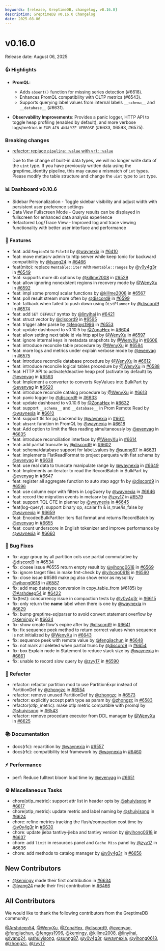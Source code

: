 ```yaml
---
keywords: [release, GreptimeDB, changelog, v0.16.0]
description: GreptimeDB v0.16.0 Changelog
date: 2025-08-06
---
```


# v0.16.0

Release date: August 06, 2025

### 👍 Highlights

- **PromQL**:
  * Adds `absent()` function for missing series detection (#6618).
  * Enhances PromQL compatibility with OLTP metrics (#6543).
  * Supports querying label values from internal labels `__schema__` and `__database__` (#6631).

- **Observability Improvements**: Provides a panic logger, HTTP API to toggle heap profiling (enabled by default), and more verbose logs/metrics in `EXPLAIN ANALYZE VERBOSE` (#6633, #6593, #6575).

### Breaking changes
* [refactor: replace `pipeline::value` with `vrl::value`](https://github.com/GreptimeTeam/greptimedb/pull/6430)

  Due to the change of built-in data types, we will no longer write data of the `uint` type. If you have previously written data using the greptime_identity pipeline, this may cause a mismatch of `int` types. Please modify the table structure and change the `uint` type to `int` type.
### 📊  Dashboard v0.10.6

* Sidebar Personalization - Toggle sidebar visibility and adjust width with persistent user preference settings
* Data View Fullscreen Mode - Query results can be displayed in fullscreen for enhanced data analysis experience
* Refactored Log/Trace View - Improved log and trace viewing functionality with better user interface and performance

### 🚀 Features

* feat: add `RegionId` to `FileId` by [@waynexia](https://github.com/waynexia) in [#6410](https://github.com/GreptimeTeam/grepÇtimedb/pull/6410)
* feat: move metasrv admin to http server while keep tonic for backward compatibility by [@lyang24](https://github.com/lyang24) in [#6466](https://github.com/GreptimeTeam/greptimedb/pull/6466)
* feat(mito): replace `Memtable::iter` with `Memtable::ranges`  by [@v0y4g3r](https://github.com/v0y4g3r) in [#6549](https://github.com/GreptimeTeam/greptimedb/pull/6549)
* feat: supports more db options by [@killme2008](https://github.com/killme2008) in [#6529](https://github.com/GreptimeTeam/greptimedb/pull/6529)
* feat: allow ignoring nonexistent regions in recovery mode by [@WenyXu](https://github.com/WenyXu) in [#6592](https://github.com/GreptimeTeam/greptimedb/pull/6592)
* feat: impl some promql scalar functions by [@killme2008](https://github.com/killme2008) in [#6567](https://github.com/GreptimeTeam/greptimedb/pull/6567)
* feat: poll result stream more often by [@discord9](https://github.com/discord9) in [#6599](https://github.com/GreptimeTeam/greptimedb/pull/6599)
* feat: fallback when failed to push down using `DistPlanner` by [@discord9](https://github.com/discord9) in [#6574](https://github.com/GreptimeTeam/greptimedb/pull/6574)
* feat: add `SET DEFAULT` syntax by [@linyihai](https://github.com/linyihai) in [#6421](https://github.com/GreptimeTeam/greptimedb/pull/6421)
* feat: struct vector by [@discord9](https://github.com/discord9) in [#6595](https://github.com/GreptimeTeam/greptimedb/pull/6595)
* feat: trigger alter parse by [@fengys1996](https://github.com/fengys1996) in [#6553](https://github.com/GreptimeTeam/greptimedb/pull/6553)
* feat: update dashboard to v0.10.5 by [@ZonaHex](https://github.com/ZonaHex) in [#6604](https://github.com/GreptimeTeam/greptimedb/pull/6604)
* feat: allow setting next table id via http api by [@WenyXu](https://github.com/WenyXu) in [#6597](https://github.com/GreptimeTeam/greptimedb/pull/6597)
* feat: ignore internal keys in metadata snapshots by [@WenyXu](https://github.com/WenyXu) in [#6606](https://github.com/GreptimeTeam/greptimedb/pull/6606)
* feat: introduce reconcile table procedure by [@WenyXu](https://github.com/WenyXu) in [#6584](https://github.com/GreptimeTeam/greptimedb/pull/6584)
* feat: more logs and metrics under explain verbose mode by [@evenyag](https://github.com/evenyag) in [#6575](https://github.com/GreptimeTeam/greptimedb/pull/6575)
* feat: introduce reconcile database procedure by [@WenyXu](https://github.com/WenyXu) in [#6612](https://github.com/GreptimeTeam/greptimedb/pull/6612)
* feat: introduce reconcile logical tables procedure by [@WenyXu](https://github.com/WenyXu) in [#6588](https://github.com/GreptimeTeam/greptimedb/pull/6588)
* feat: HTTP API to activate/deactive heap prof (activate by default) by [@evenyag](https://github.com/evenyag) in [#6593](https://github.com/GreptimeTeam/greptimedb/pull/6593)
* feat: Implement a converter to converts KeyValues into BulkPart by [@evenyag](https://github.com/evenyag) in [#6620](https://github.com/GreptimeTeam/greptimedb/pull/6620)
* feat: introduce reconcile catalog procedure by [@WenyXu](https://github.com/WenyXu) in [#6613](https://github.com/GreptimeTeam/greptimedb/pull/6613)
* feat: panic logger by [@discord9](https://github.com/discord9) in [#6633](https://github.com/GreptimeTeam/greptimedb/pull/6633)
* feat: update dashboard to v0.10.6 by [@ZonaHex](https://github.com/ZonaHex) in [#6632](https://github.com/GreptimeTeam/greptimedb/pull/6632)
* feat: support `__schema__` and `__database__` in Prom Remote Read by [@waynexia](https://github.com/waynexia) in [#6610](https://github.com/GreptimeTeam/greptimedb/pull/6610)
* feat: support tls for pg backend by [@waynexia](https://github.com/waynexia) in [#6611](https://github.com/GreptimeTeam/greptimedb/pull/6611)
* feat: `absent` function in PromQL by [@waynexia](https://github.com/waynexia) in [#6618](https://github.com/GreptimeTeam/greptimedb/pull/6618)
* feat: Add option to limit the files reading simultaneously by [@evenyag](https://github.com/evenyag) in [#6635](https://github.com/GreptimeTeam/greptimedb/pull/6635)
* feat: introduce reconciliation interface by [@WenyXu](https://github.com/WenyXu) in [#6614](https://github.com/GreptimeTeam/greptimedb/pull/6614)
* feat: add partial truncate by [@discord9](https://github.com/discord9) in [#6602](https://github.com/GreptimeTeam/greptimedb/pull/6602)
* feat: schema/database support for label_values by [@sunng87](https://github.com/sunng87) in [#6631](https://github.com/GreptimeTeam/greptimedb/pull/6631)
* feat: implements FlatReadFormat to project parquets with flat schema by [@evenyag](https://github.com/evenyag) in [#6638](https://github.com/GreptimeTeam/greptimedb/pull/6638)
* feat: use real data to truncate manipulate range by [@waynexia](https://github.com/waynexia) in [#6649](https://github.com/GreptimeTeam/greptimedb/pull/6649)
* feat: Implements an iterator to read the RecordBatch in BulkPart by [@evenyag](https://github.com/evenyag) in [#6647](https://github.com/GreptimeTeam/greptimedb/pull/6647)
* feat: register all aggregate function to auto step aggr fn by [@discord9](https://github.com/discord9) in [#6596](https://github.com/GreptimeTeam/greptimedb/pull/6596)
* feat: use column expr with filters in LogQuery by [@waynexia](https://github.com/waynexia) in [#6646](https://github.com/GreptimeTeam/greptimedb/pull/6646)
* feat: record the migration events in metasrv by [@zyy17](https://github.com/zyy17) in [#6579](https://github.com/GreptimeTeam/greptimedb/pull/6579)
* feat: support TQL CTE in planner by [@waynexia](https://github.com/waynexia) in [#6645](https://github.com/GreptimeTeam/greptimedb/pull/6645)
* feat(log-query): support binary op, scalar fn & is_true/is_false by [@waynexia](https://github.com/waynexia) in [#6659](https://github.com/GreptimeTeam/greptimedb/pull/6659)
* feat: EncodedBulkPartIter iters flat format and returns RecordBatch by [@evenyag](https://github.com/evenyag) in [#6655](https://github.com/GreptimeTeam/greptimedb/pull/6655)
* feat: count underscore in English tokenizer and improve performance by [@waynexia](https://github.com/waynexia) in [#6660](https://github.com/GreptimeTeam/greptimedb/pull/6660)

### 🐛 Bug Fixes

* fix: aggr group by all partition cols use partial commutative by [@discord9](https://github.com/discord9) in [#6534](https://github.com/GreptimeTeam/greptimedb/pull/6534)
* fix: closee issue #6555 return empty result by [@yihong0618](https://github.com/yihong0618) in [#6569](https://github.com/GreptimeTeam/greptimedb/pull/6569)
* fix: ignore target files in make fmt-check by [@yihong0618](https://github.com/yihong0618) in [#6560](https://github.com/GreptimeTeam/greptimedb/pull/6560)
* fix: close issue #6586 make pg also show error as mysql by [@yihong0618](https://github.com/yihong0618) in [#6587](https://github.com/GreptimeTeam/greptimedb/pull/6587)
* fix: add map datatype conversion in copy_table_from (#6185) by [@Arshdeep54](https://github.com/Arshdeep54) in [#6422](https://github.com/GreptimeTeam/greptimedb/pull/6422)
* fix(test): concurrency issue in compaction tests by [@v0y4g3r](https://github.com/v0y4g3r) in [#6615](https://github.com/GreptimeTeam/greptimedb/pull/6615)
* fix: only return the __name__ label when there is one by [@waynexia](https://github.com/waynexia) in [#6629](https://github.com/GreptimeTeam/greptimedb/pull/6629)
* fix: bump greptime-sqlparser to avoid convert statement overflow by [@kemingy](https://github.com/kemingy) in [#6634](https://github.com/GreptimeTeam/greptimedb/pull/6634)
* fix: show create flow's expire after by [@discord9](https://github.com/discord9) in [#6641](https://github.com/GreptimeTeam/greptimedb/pull/6641)
* fix: fix sequence peek method to return correct values when sequence is not initialized by [@WenyXu](https://github.com/WenyXu) in [#6643](https://github.com/GreptimeTeam/greptimedb/pull/6643)
* fix: sequence peek with remote value by [@fengjiachun](https://github.com/fengjiachun) in [#6648](https://github.com/GreptimeTeam/greptimedb/pull/6648)
* fix: not mark all deleted when partial trunc by [@discord9](https://github.com/discord9) in [#6654](https://github.com/GreptimeTeam/greptimedb/pull/6654)
* fix: box Explain node in Statement to reduce stack size by [@waynexia](https://github.com/waynexia) in [#6661](https://github.com/GreptimeTeam/greptimedb/pull/6661)
* fix: unable to record slow query by [@zyy17](https://github.com/zyy17) in [#6590](https://github.com/GreptimeTeam/greptimedb/pull/6590)

### 🚜 Refactor

* refactor: refactor partition mod to use PartitionExpr instead of PartitionDef by [@zhongzc](https://github.com/zhongzc) in [#6554](https://github.com/GreptimeTeam/greptimedb/pull/6554)
* refactor: remove unused PartitionDef by [@zhongzc](https://github.com/zhongzc) in [#6573](https://github.com/GreptimeTeam/greptimedb/pull/6573)
* refactor: explicitly accept path type as param by [@zhongzc](https://github.com/zhongzc) in [#6583](https://github.com/GreptimeTeam/greptimedb/pull/6583)
* refactor(otlp_metric): make otlp metric compatible with promql by [@shuiyisong](https://github.com/shuiyisong) in [#6543](https://github.com/GreptimeTeam/greptimedb/pull/6543)
* refactor: remove procedure executor from DDL manager by [@WenyXu](https://github.com/WenyXu) in [#6625](https://github.com/GreptimeTeam/greptimedb/pull/6625)

### 📚 Documentation

* docs(rfc): repartition by [@waynexia](https://github.com/waynexia) in [#6557](https://github.com/GreptimeTeam/greptimedb/pull/6557)
* docs(rfc): compatibility test framework by [@waynexia](https://github.com/waynexia) in [#6460](https://github.com/GreptimeTeam/greptimedb/pull/6460)

### ⚡ Performance

* perf: Reduce fulltext bloom load time by [@evenyag](https://github.com/evenyag) in [#6651](https://github.com/GreptimeTeam/greptimedb/pull/6651)

### ⚙️ Miscellaneous Tasks

* chore(otlp_metric): support attr list in header opts by [@shuiyisong](https://github.com/shuiyisong) in [#6617](https://github.com/GreptimeTeam/greptimedb/pull/6617)
* chore(otlp_metric): update metric and label naming by [@shuiyisong](https://github.com/shuiyisong) in [#6624](https://github.com/GreptimeTeam/greptimedb/pull/6624)
* chore: refine metrics tracking the flush/compaction cost time by [@v0y4g3r](https://github.com/v0y4g3r) in [#6630](https://github.com/GreptimeTeam/greptimedb/pull/6630)
* chore: update jieba tantivy-jieba and tantivy version by [@yihong0618](https://github.com/yihong0618) in [#6637](https://github.com/GreptimeTeam/greptimedb/pull/6637)
* chore: add `limit` in resources panel and `Cache Miss` panel by [@zyy17](https://github.com/zyy17) in [#6636](https://github.com/GreptimeTeam/greptimedb/pull/6636)
* chore: add methods to catalog manager by [@v0y4g3r](https://github.com/v0y4g3r) in [#6656](https://github.com/GreptimeTeam/greptimedb/pull/6656)

## New Contributors

* [@kemingy](https://github.com/kemingy) made their first contribution in [#6634](https://github.com/GreptimeTeam/greptimedb/pull/6634)
* [@lyang24](https://github.com/lyang24) made their first contribution in [#6466](https://github.com/GreptimeTeam/greptimedb/pull/6466)

## All Contributors

We would like to thank the following contributors from the GreptimeDB community:

[@Arshdeep54](https://github.com/Arshdeep54), [@WenyXu](https://github.com/WenyXu), [@ZonaHex](https://github.com/ZonaHex), [@discord9](https://github.com/discord9), [@evenyag](https://github.com/evenyag), [@fengjiachun](https://github.com/fengjiachun), [@fengys1996](https://github.com/fengys1996), [@kemingy](https://github.com/kemingy), [@killme2008](https://github.com/killme2008), [@linyihai](https://github.com/linyihai), [@lyang24](https://github.com/lyang24), [@shuiyisong](https://github.com/shuiyisong), [@sunng87](https://github.com/sunng87), [@v0y4g3r](https://github.com/v0y4g3r), [@waynexia](https://github.com/waynexia), [@yihong0618](https://github.com/yihong0618), [@zhongzc](https://github.com/zhongzc), [@zyy17](https://github.com/zyy17)
